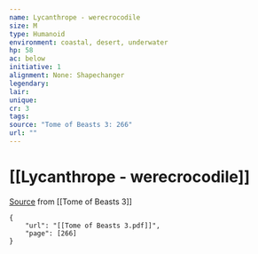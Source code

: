 ```yaml
---
name: Lycanthrope - werecrocodile
size: M
type: Humanoid
environment: coastal, desert, underwater
hp: 58
ac: below
initiative: 1
alignment: None: Shapechanger
legendary: 
lair: 
unique: 
cr: 3
tags: 
source: "Tome of Beasts 3: 266"
url: ""
---
```

# [[Lycanthrope - werecrocodile]]

[Source](zotero://open-pdf/library/items/BLGR9HVR?page=266) from [[Tome of Beasts 3]]

```pdf
{
	"url": "[[Tome of Beasts 3.pdf]]",
	"page": [266]
}
```

